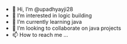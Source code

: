 - 👋 Hi, I’m @upadhyayji28
- 👀 I’m interested in logic building
- 🌱 I’m currently learning java
- 💞️ I’m looking to collaborate on java projects
- 📫 How to reach me ...

<!---
upadhyayji28/upadhyayji28 is a ✨ special ✨ repository because its `README.md` (this file) appears on your GitHub profile.
You can click the Preview link to take a look at your changes.
--->

